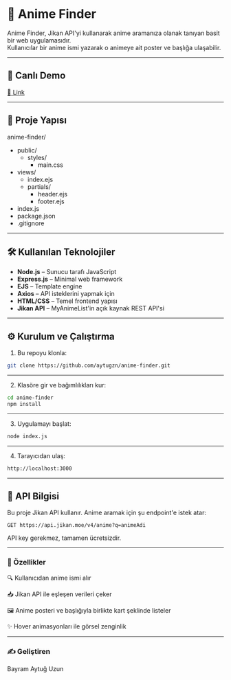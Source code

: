 # 🎌 Anime Finder

Anime Finder, Jikan API'yi kullanarak anime aramanıza olanak tanıyan basit bir web uygulamasıdır.  
Kullanıcılar bir anime ismi yazarak o animeye ait poster ve başlığa ulaşabilir.  

---

## 🚀 Canlı Demo

[🔗 Link](https://aytugzn.github.io/anime-finder/)

---

## 🧱 Proje Yapısı

anime-finder/
- public/
  - styles/
    - main.css
- views/
  - index.ejs
  - partials/
    - header.ejs
    - footer.ejs
- index.js
- package.json
- .gitignore


---

## 🛠️ Kullanılan Teknolojiler

- **Node.js** – Sunucu tarafı JavaScript
- **Express.js** – Minimal web framework
- **EJS** – Template engine
- **Axios** – API isteklerini yapmak için
- **HTML/CSS** – Temel frontend yapısı
- **Jikan API** – MyAnimeList'in açık kaynak REST API'si


---

## ⚙️ Kurulum ve Çalıştırma

1. Bu repoyu klonla:

```bash
git clone https://github.com/aytugzn/anime-finder.git
```
---

2. Klasöre gir ve bağımlılıkları kur:

```bash
cd anime-finder
npm install
```
---

3. Uygulamayı başlat:

```bash
node index.js
```

---

4. Tarayıcıdan ulaş:

```bash
http://localhost:3000
```

---

## 📄 API Bilgisi

Bu proje Jikan API kullanır.
Anime aramak için şu endpoint'e istek atar:

```http
GET https://api.jikan.moe/v4/anime?q=animeAdi
```
API key gerekmez, tamamen ücretsizdir.

---

### 📌 Özellikler

🔍 Kullanıcıdan anime ismi alır

📥 Jikan API ile eşleşen verileri çeker

🖼️ Anime posteri ve başlığıyla birlikte kart şeklinde listeler

✨ Hover animasyonları ile görsel zenginlik

---

### ✍️ Geliştiren

Bayram Aytuğ Uzun